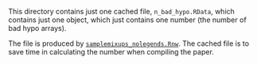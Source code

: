 This directory contains just one cached file, `n_bad_hypo.RData`,
which contains just one object, which just contains one number (the
number of bad hypo arrays).

The file is produced by
[`samplemixups_nolegends.Rnw`](https://github.com/kbroman/Paper_SampleMixups/blob/master/samplemixups_nolegends.Rnw).
The cached file is to save time in calculating the number when
compiling the paper.
